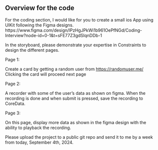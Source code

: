 ## Overview for the code

<p>
For the coding section, I would like for you to create a small ios App using UIKit following the Figma designs.
https://www.figma.com/design/lPzHgJPkWi1b961OePfNGd/Coding-Interview?node-id=0-1&t=sFE77Z3gdSlqnDDb-1 </p>
<p>
In the storyboard, please demonstrate your expertise in Constraints to design the different pages.</p>

Page 1:

Create a card by getting a random user from https://randomuser.me/
Clicking the card will proceed next page

Page 2:

A recorder with some of the user’s data as shown on figma.
When the recording is done and when submit is pressed, save the recording to CoreData.

Page 3:

On this page, display more data as shown in the figma design with the ability to playback the recording.

Please upload the project to a public git repo and send it to me by a week from today, September 4th, 2024.
